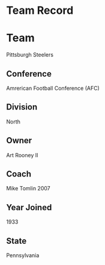 # Team Record

# Team
Pittsburgh Steelers

## Conference
Amrerican Football Conference (AFC)

## Division
North

## Owner
Art Rooney II 

## Coach
Mike Tomlin
2007

## Year Joined
1933

## State
Pennsylvania